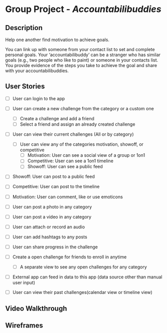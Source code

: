 # Group Project - *Accountabilibuddies*

## Description

Help one another find motivation to achieve goals.

You can link up with someone from your contact list to set and complete personal goals. Your ‘accountabilibuddy’ can be a stranger who has similar goals (e.g., two people who like to paint) or someone in your contacts list. You provide evidence of the steps you take to achieve the goal and share with your accountabilibuddies.

## User Stories
* [ ] User can login to the app
* [ ] User can create a new challenge from the category or a custom one
  * [ ] Create a challenge and add a friend 
  * [ ] Select a friend and assign an already created challenge
* [ ] User can view their current challenges (All or by category)
   * [ ] User can view any of the categories motivation, showoff, or competitive
      * [ ] Motivation: User can see a social view of a group or 1on1 
      * [ ] Competitive: User can see a 1on1 timeline
      * [ ] Showoff: User can see a public feed
* [ ] Showoff: User can post to a public feed
* [ ] Competitive: User can post to the timeline
* [ ] Motivation: User can comment, like or use emoticons 
* [ ] User can post a photo in any category
* [ ] User can post a video in any category
* [ ] User can attach or record an audio
* [ ] User can add hashtags to any posts
* [ ] User can share progress in the challenge

* [ ] Create a open challenge for friends to enroll in anytime
  * [ ] A separate view to see any open challenges for any category

* [ ] External app can feed in data to this app (data source other than manual user input)

* [ ] User can view their past challenges(calendar view or timeline view)

## Video Walkthrough

## Wireframes

